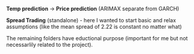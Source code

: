**Temp prediction** -> **Price prediction** (ARIMAX separate from GARCH)

**Spread Trading** (standalone) - here I wanted to start basic and relax assumptions (like the mean spread of 2.22 is constant no matter what)

The remaining folders have eductional purpose (important for me but not necessarlily related to the project).
